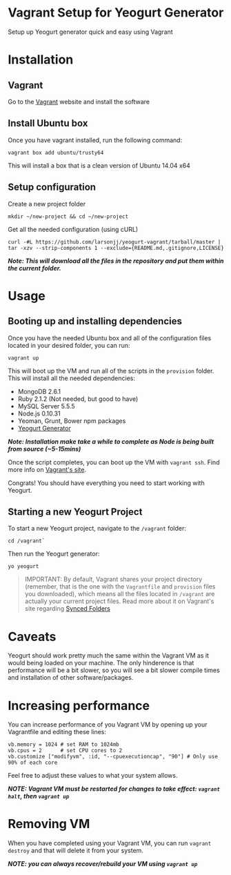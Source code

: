 Vagrant Setup for Yeogurt Generator
===============

Setup up Yeogurt generator quick and easy using Vagrant

# Installation

## Vagrant
Go to the [Vagrant](https://docs.vagrantup.com/v2/installation/index.html) website and install the software

## Install Ubuntu box
Once you have vagrant installed, run the following command:

```
vagrant box add ubuntu/trusty64
```

This will install a box that is a clean version of Ubuntu 14.04 x64

## Setup configuration
Create a new project folder

```
mkdir ~/new-project && cd ~/new-project
```

Get all the needed configuration (using cURL)

```
curl -#L https://github.com/larsonjj/yeogurt-vagrant/tarball/master | tar -xzv --strip-components 1 --exclude={README.md,.gitignore,LICENSE}
```

***Note: This will download all the files in the repository and put them within the current folder.***

# Usage

## Booting up and installing dependencies
Once you have the needed Ubuntu box and all of the configuration files located in your desired folder, you can run:

```
vagrant up
```

This will boot up the VM and run all of the scripts in the `provision` folder. This will install all the needed dependencies:

- MongoDB 2.6.1
- Ruby 2.1.2 (Not needed, but good to have)
- MySQL Server 5.5.5
- Node.js 0.10.31
- Yeoman, Grunt, Bower npm packages
- [Yeogurt Generator](https://github.com/larsonjj/generator-yeogurt#bower-not-installing-dependencies-using-git)

***Note: Installation make take a while to complete as Node is being built from source (~5-15mins)***

Once the script completes, you can boot up the VM with `vagrant ssh`. Find more info on [Vagrant's site](https://docs.vagrantup.com/v2/getting-started/index.html).

Congrats! You should have everything you need to start working with Yeogurt.

## Starting a new Yeogurt Project
To start a new Yeogurt project, navigate to the `/vagrant` folder:

```
cd /vagrant`
```

Then run the Yeogurt generator:

```
yo yeogurt
```

> IMPORTANT: By default, Vagrant shares your project directory (remember, that is the one with the `Vagrantfile` and `provision` files you downloaded), which means all the files located in `/vagrant` are actually your current project files. Read more about it on Vagrant's site regarding [Synced Folders](https://docs.vagrantup.com/v2/getting-started/synced_folders.html)

# Caveats
Yeogurt should work pretty much the same within the Vagrant VM as it would being loaded on your machine. The only hinderence is that performance will be a bit slower, so you will see a bit slower compile times and installation of other software/packages.

# Increasing performance
You can increase performance of you Vagrant VM by opening up your Vagrantfile and editing these lines:

```
vb.memory = 1024 # set RAM to 1024mb
vb.cpus = 2      # set CPU cores to 2
vb.customize ["modifyvm", :id, "--cpuexecutioncap", "90"] # Only use 90% of each core
```

Feel free to adjust these values to what your system allows.

***NOTE: Vagrant VM must be restarted for changes to take effect: `vagrant halt`, then `vagrant up`***

# Removing VM
When you have completed using your Vagrant VM, you can run `vagrant destroy` and that will delete it from your system.

***NOTE: you can always recover/rebuild your VM using `vagrant up`***
